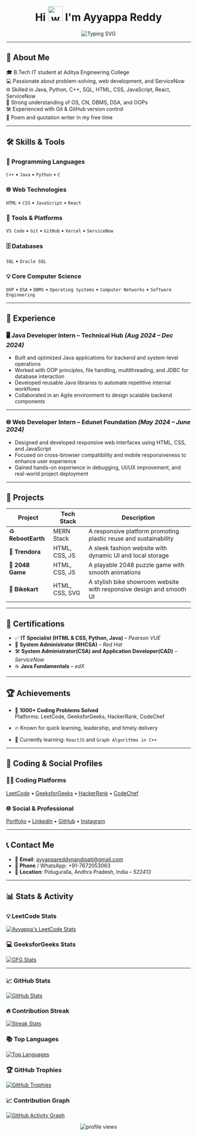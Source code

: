 <h1 align="center">
  Hi <img src="https://em-content.zobj.net/source/microsoft-teams/363/waving-hand_1f44b.png" alt="wave" width="40" /> I'm Ayyappa Reddy
</h1>

<div align="center">
  <img src="https://readme-typing-svg.herokuapp.com?font=Fira+Code&weight=600&pause=100&center=true&vCenter=true&width=435&lines=Problem+Solver;Frontend+Web+Developer;ServiceNow+Developer;Always+Learning+New+Tech!" alt="Typing SVG" />
</div>

---

## 📌 About Me

🎓 B.Tech IT student at Aditya Engineering College  
💻 Passionate about problem-solving, web development, and ServiceNow  
🌐 Skilled in Java, Python, C++, SQL, HTML, CSS, JavaScript, React, ServiceNow  
🧠 Strong understanding of OS, CN, DBMS, DSA, and OOPs  
🛠️ Experienced with Git & GitHub version control  
📝 Poem and quotation writer in my free time  

---

## 🛠️ Skills & Tools

### 🚀 Programming Languages
`C++` • `Java` • `Python` • `C`

### 🌐 Web Technologies
`HTML` • `CSS` • `JavaScript` • `React`

### 🧰 Tools & Platforms
`VS Code` • `Git` • `GitHub` • `Vercel` • `ServiceNow` 

### 🗄️ Databases
`SQL` • `Oracle SQL`

### 💡 Core Computer Science
`OOP` • `DSA` • `DBMS` • `Operating Systems` • `Computer Networks` • `Software Engineering`

---

## 💼 Experience

### 🖥️ Java Developer Intern – Technical Hub  *(Aug 2024 – Dec 2024)*
- Built and optimized Java applications for backend and system-level operations  
- Worked with OOP principles, file handling, multithreading, and JDBC for database interaction  
- Developed reusable Java libraries to automate repetitive internal workflows  
- Collaborated in an Agile environment to design scalable backend components  

---

### 🌐 Web Developer Intern – Edunet Foundation  *(May 2024 – June 2024)*  
- Designed and developed responsive web interfaces using HTML, CSS, and JavaScript  
- Focused on cross-browser compatibility and mobile responsiveness to enhance user experience  
- Gained hands-on experience in debugging, UI/UX improvement, and real-world project deployment  


---

## 🌟 Projects

| Project        | Tech Stack                 | Description |
|----------------|----------------------------|-------------|
| ♻️ **RebootEarth** | MERN Stack                 |  A responsive platform promoting plastic reuse and sustainability|
| 👕 **Trendora**    | HTML, CSS, JS              | A sleek fashion website with dynamic UI and local storage |
| 🔢 **2048 Game**   | HTML, CSS, JS              | A playable 2048 puzzle game with smooth animations |
| 🛵 **Bikekart**     | HTML, CSS, SVG             | A stylish bike showroom website with responsive design and smooth UI |


---

## 📜 Certifications

- ✅ **IT Specialist (HTML & CSS, Python, Java)** – *Pearson VUE*
- 🎩 **System Administrator (RHCSA)** – *Red Hat*
- 🛠️ **System Administrator(CSA) and Application Developer(CAD)** – *ServiceNow*
- ☕ **Java Fundamentals** – *edX*


---

## 🏆 Achievements

- 🧠 **1000+ Coding Problems Solved**  
  Platforms: LeetCode, GeeksforGeeks, HackerRank, CodeChef

- 🔥 Known for quick learning, leadership, and timely delivery  
- 🌱 Currently learning: `ReactJS` and `Graph Algorithms in C++`

---

## 🔗 Coding & Social Profiles

### 👨‍💻 Coding Platforms  
<a href="https://leetcode.com/ayyappareddynandipati" target="_blank">LeetCode</a> • 
<a href="https://auth.geeksforgeeks.org/user/22a91a12b0" target="_blank">GeeksforGeeks</a> • 
<a href="https://www.hackerrank.com/profile/ayyappareddy_n" target="_blank">HackerRank</a> • 
<a href="https://www.codechef.com/users/ayyappa4512" target="_blank">CodeChef</a>

### 🌐 Social & Professional  
<a href="https://ayyappareddy.vercel.app/" target="_blank">Portfolio</a> • 
<a href="https://www.linkedin.com/in/ayyappareddynandipati" target="_blank">LinkedIn</a> • 
<a href="https://github.com/ayyappareddynandipati" target="_blank">GitHub</a> • 
<a href="https://instagram.com/ayyappareddynandipati" target="_blank">Instagram</a>

---

## 📞 Contact Me

- 📧 **Email**: ayyappareddynandipati@gmail.com  
- 📱 **Phone** / WhatsApp: +91-7672053063  
- 📍 **Location**: Piduguralla, Andhra Pradesh, India – *522413*

---


## 📊 Stats & Activity

### 💡 LeetCode Stats  
[![Ayyappa's LeetCode Stats](https://leetcard.jacoblin.cool/ayyappareddynandipati?ext=contest)](https://leetcode.com/ayyappareddynandipati)

### 💻 GeeksforGeeks Stats  
[![GFG Stats](https://gfgstatscard.vercel.app/22a91a12b0?theme=light)](https://auth.geeksforgeeks.org/user/22a91a12b0)

---


### 📈 GitHub Stats  
[![GitHub Stats](https://github-readme-stats.vercel.app/api?username=ayyappareddynandipati&show_icons=true&theme=default)](https://github.com/ayyappareddynandipati)

### 🔥 Contribution Streak  
[![Streak Stats](https://nirzak-streak-stats.vercel.app/?user=ayyappareddynandipati&theme=light&hide_border=false)](https://github.com/ayyappareddynandipati)

### 📚 Top Languages  
[![Top Languages](https://github-readme-stats.vercel.app/api/top-langs?username=ayyappareddynandipati&layout=compact)](https://github.com/ayyappareddynandipati)


### 🏆 GitHub Trophies  
[![GitHub Trophies](https://github-profile-trophy.vercel.app/?username=ayyappareddynandipati)](https://github.com/ayyappareddynandipati)


### 📈 Contribution Graph

[![GitHub Activity Graph](https://github-readme-activity-graph.vercel.app/graph?username=ayyappareddynandipati&theme=github)](https://github.com/ayyappareddynandipati)

<p align="center"> <img src="https://komarev.com/ghpvc/?username=ayyappareddynandipati&label=Profile%20views&color=0e75b6&style=flat" alt="profile views" /> </p>
